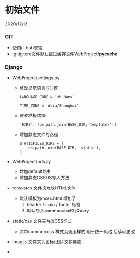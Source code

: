 # 初始文件
2020/12/12
### GIT

* 使用github管理  
* .gitignore文件默认跳过缓存文件WebProject/__pycache__

### Django

* WebProject/settings.py 
    * 修改显示语言与时区
        ```
        LANGUAGE_CODE = 'zh-Hans'

        TIME_ZONE = 'Asia/Shanghai'

        ```
    
    * 修改模板路径
    
      ```
      'DIRS': [os.path.join(BASE_DIR,'templates')],
      ```
    
    * 增加静态文件的路径
    
        ```
        STATICFILES_DIRS = [
            os.path.join(BASE_DIR, 'static'),
        ]
        ```
    
        
    
* WebProject/urls.py  

    * 增加default路由  
    * 增加静态CSS/JS导入方法  

* templates 文件夹为放HTML文件  

    * 默认模板为index.html 增加了
        1. header / main / footer 标签
        2. 默认导入common.css和 jQuery

* static/css 文件夹为放CSS样式

    * 其中common.css 样式为通用样式  用于统一风格 后续可更改 	

* images 文件夹为图标/图片文件存放  

* 

